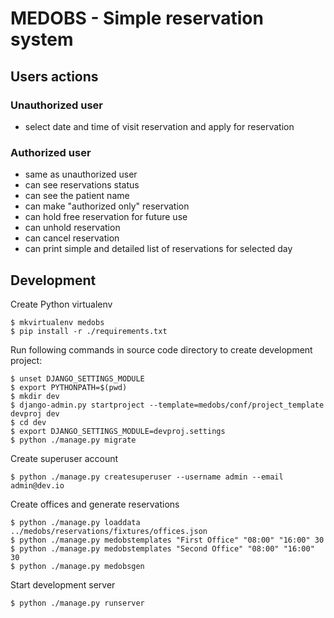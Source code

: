 MEDOBS - Simple reservation system
==================================

Users actions
-------------
### Unauthorized user
 - select date and time of visit reservation and apply for reservation

### Authorized user
 - same as unauthorized user
 - can see reservations status
 - can see the patient name
 - can make "authorized only" reservation
 - can hold free reservation for future use
 - can unhold reservation
 - can cancel reservation
 - can print simple and detailed list of reservations for selected day


Development
-----------
Create Python virtualenv
```
$ mkvirtualenv medobs
$ pip install -r ./requirements.txt
```

Run following commands in source code directory to create development project:
```
$ unset DJANGO_SETTINGS_MODULE
$ export PYTHONPATH=$(pwd)
$ mkdir dev
$ django-admin.py startproject --template=medobs/conf/project_template devproj dev
$ cd dev
$ export DJANGO_SETTINGS_MODULE=devproj.settings
$ python ./manage.py migrate
```

Create superuser account
```
$ python ./manage.py createsuperuser --username admin --email admin@dev.io
```

Create offices and generate reservations
```
$ python ./manage.py loaddata ../medobs/reservations/fixtures/offices.json
$ python ./manage.py medobstemplates "First Office" "08:00" "16:00" 30
$ python ./manage.py medobstemplates "Second Office" "08:00" "16:00" 30
$ python ./manage.py medobsgen
```

Start development server
```
$ python ./manage.py runserver
```
